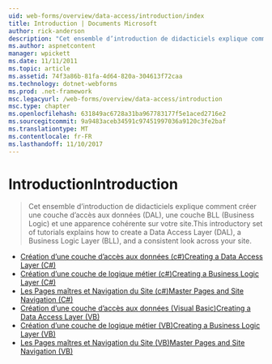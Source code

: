 ```yaml
---
uid: web-forms/overview/data-access/introduction/index
title: Introduction | Documents Microsoft
author: rick-anderson
description: "Cet ensemble d’introduction de didacticiels explique comment créer une couche d’accès aux données (DAL), une couche BLL (Business Logic) et une apparence cohérente sur votre site."
ms.author: aspnetcontent
manager: wpickett
ms.date: 11/11/2011
ms.topic: article
ms.assetid: 74f3a86b-81fa-4d64-820a-304613f72caa
ms.technology: dotnet-webforms
ms.prod: .net-framework
msc.legacyurl: /web-forms/overview/data-access/introduction
msc.type: chapter
ms.openlocfilehash: 631849ac6728a31ba967783177f5e1aced2716e2
ms.sourcegitcommit: 9a9483aceb34591c97451997036a9120c3fe2baf
ms.translationtype: MT
ms.contentlocale: fr-FR
ms.lasthandoff: 11/10/2017
---
```

<a name="introduction"></a><span data-ttu-id="2821a-103">Introduction</span><span class="sxs-lookup"><span data-stu-id="2821a-103">Introduction</span></span>
====================
> <span data-ttu-id="2821a-104">Cet ensemble d’introduction de didacticiels explique comment créer une couche d’accès aux données (DAL), une couche BLL (Business Logic) et une apparence cohérente sur votre site.</span><span class="sxs-lookup"><span data-stu-id="2821a-104">This introductory set of tutorials explains how to create a Data Access Layer (DAL), a Business Logic Layer (BLL), and a consistent look across your site.</span></span>


- [<span data-ttu-id="2821a-105">Création d’une couche d’accès aux données (c#)</span><span class="sxs-lookup"><span data-stu-id="2821a-105">Creating a Data Access Layer (C#)</span></span>](creating-a-data-access-layer-cs.md)
- [<span data-ttu-id="2821a-106">Création d’une couche de logique métier (c#)</span><span class="sxs-lookup"><span data-stu-id="2821a-106">Creating a Business Logic Layer (C#)</span></span>](creating-a-business-logic-layer-cs.md)
- [<span data-ttu-id="2821a-107">Les Pages maîtres et Navigation du Site (c#)</span><span class="sxs-lookup"><span data-stu-id="2821a-107">Master Pages and Site Navigation (C#)</span></span>](master-pages-and-site-navigation-cs.md)
- [<span data-ttu-id="2821a-108">Création d’une couche d’accès aux données (Visual Basic)</span><span class="sxs-lookup"><span data-stu-id="2821a-108">Creating a Data Access Layer (VB)</span></span>](creating-a-data-access-layer-vb.md)
- [<span data-ttu-id="2821a-109">Création d’une couche de logique métier (VB)</span><span class="sxs-lookup"><span data-stu-id="2821a-109">Creating a Business Logic Layer (VB)</span></span>](creating-a-business-logic-layer-vb.md)
- [<span data-ttu-id="2821a-110">Les Pages maîtres et Navigation du Site (VB)</span><span class="sxs-lookup"><span data-stu-id="2821a-110">Master Pages and Site Navigation (VB)</span></span>](master-pages-and-site-navigation-vb.md)
